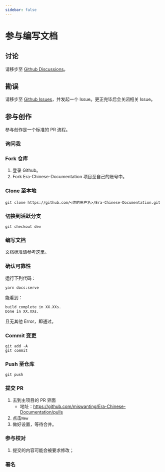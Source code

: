 ```yaml
---
sidebar: false
---
```

# 参与编写文档

## 讨论

请移步至 [Github Discussions](https://github.com/miswanting/Era-Chinese-Documentation/discussions)。

## 勘误

请移步至 [Github Issues](https://github.com/miswanting/Era-Chinese-Documentation/issues)，并发起一个 Issue。更正完毕后会关闭相关 Issue。

## 参与创作

参与创作是一个标准的 PR 流程。

### 询问我

### Fork 仓库

1. 登录 Github。
2. Fork Era-Chinese-Documentation 项目至自己的账号中。

### Clone 至本地

```
git clone https://github.com/<你的用户名>/Era-Chinese-Documentation.git
```

### 切换到活跃分支

```
git checkout dev
```

### 编写文档

文档标准请参考[这里](Documentation_Standard)。

### 确认可靠性

运行下列代码：

```
yarn docs:serve
```

能看到：

```
build complete in XX.XXs.
Done in XX.XXs.
```

且无其他 Error，即通过。

### Commit 变更

```
git add -A
git commit
```

### Push 至仓库

```
git push
```

### 提交 PR

1. 去到主项目的 PR 界面
   - 地址：https://github.com/miswanting/Era-Chinese-Documentation/pulls
2. 点击`New`
3. 做好设置，等待合并。

### 参与校对

1. 提交的内容可能会被要求修改；

### 署名

